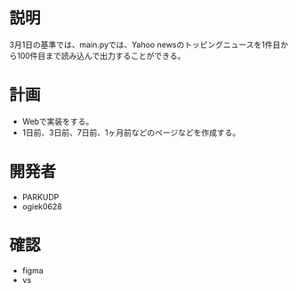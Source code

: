 # 説明
3月1日の基準では、main.pyでは、Yahoo newsのトッピングニュースを1件目から100件目まで読み込んで出力することができる。

# 計画
- Webで実装をする。
- 1日前、3日前、7日前、1ヶ月前などのページなどを作成する。

# 開発者
- PARKUDP
- ogiek0628

# 確認
- figma
- vs
